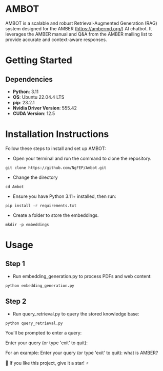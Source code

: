 # AMBOT

AMBOT is a scalable and robust Retrieval-Augmented Generation (RAG) system designed for the AMBER (https://ambermd.org/) AI chatbot. 
It leverages the AMBER manual and Q&A from the AMBER mailing list to provide accurate and context-aware responses.

# Getting Started
## Dependencies
- **Python**: 3.11
- **OS**: Ubuntu 22.04.4 LTS
- **pip**: 23.2.1
- **Nvidia Driver Version**: 555.42
- **CUDA Version**: 12.5
  
# Installation Instructions
Follow these steps to install and set up AMBOT:
- Open your terminal and run the command to clone the repository.
```
git clone https://github.com/NgFEP/Ambot.git
```
- Change the directory
```
cd Ambot
```
- Ensure you have Python 3.11+ installed, then run:
```
pip install -r requirements.txt
```
- Create a folder to store the embeddings.
```
mkdir -p embeddings
```
# Usage
## Step 1
- Run embedding_generation.py to process PDFs and web content:
```
python embedding_generation.py
```
## Step 2

- Run query_retrieval.py to query the stored knowledge base:
```
python query_retrieval.py
```
You'll be prompted to enter a query:

Enter your query (or type 'exit' to quit):

For an example:
Enter your query (or type 'exit' to quit): what is AMBER?



💖 If you like this project, give it a star! ⭐

